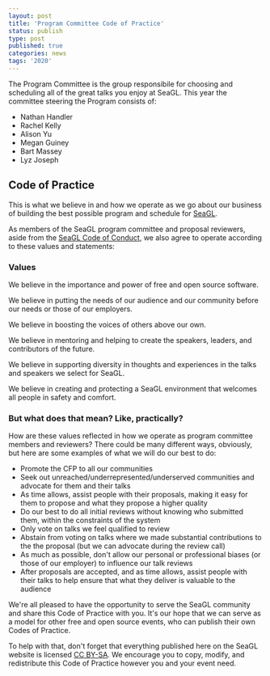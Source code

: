 ```yaml
---
layout: post
title: 'Program Committee Code of Practice'
status: publish
type: post
published: true
categories: news
tags: '2020'
---
```


The Program Committee is the group responsibile for choosing and scheduling all of the great talks you enjoy at SeaGL. This year the committee steering the Program consists of:

* Nathan Handler
* Rachel Kelly
* Alison Yu
* Megan Guiney
* Bart Massey
* Lyz Joseph

## Code of Practice

This is what we believe in and how we operate as we go about our business of building the best possible program and schedule for [SeaGL](/).

As members of the SeaGL program committee and proposal reviewers, aside from the [SeaGL Code of Conduct](/code_of_conduct), we also agree to operate according to these values and statements:

### Values

We believe in the importance and power of free and open source software.

We believe in putting the needs of our audience and our community before our needs or those of our employers.

We believe in boosting the voices of others above our own.

We believe in mentoring and helping to create the speakers, leaders, and contributors of the future.

We believe in supporting diversity in thoughts and experiences in the talks and speakers we select for SeaGL.

We believe in creating and protecting a SeaGL environment that welcomes all people in safety and comfort.

### But what does that mean? Like, practically?

How are these values reflected in how we operate as program committee members and reviewers? There could be many different ways, obviously, but here are some examples of what we will do our best to do:

* Promote the CFP to all our communities
* Seek out unreached/underrepresented/underserved communities and advocate for them and their talks
* As time allows, assist people with their proposals, making it easy for them to propose and what they propose a higher quality
* Do our best to do all initial reviews without knowing who submitted them, within the constraints of the system
* Only vote on talks we feel qualified to review
* Abstain from voting on talks where we made substantial contributions to the the proposal (but we can advocate during the review call)
* As much as possible, don't allow our personal or professional biases (or those of our employer) to influence our talk reviews
* After proposals are accepted, and as time allows, assist people with their talks to help ensure that what they deliver is valuable to the audience

We're all pleased to have the opportunity to serve the SeaGL community and share this Code of Practice with you. It's our hope that we can serve as a model for other free and open source events, who can publish their own Codes of Practice.

To help with that, don't forget that everything published here on the SeaGL website is licensed [CC BY-SA](https://creativecommons.org/licenses/by-sa/4.0/). We encourage you to copy, modify, and redistribute this Code of Practice however you and your event need.
